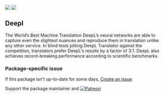 [![](https://img.shields.io/chocolatey/v/deepl?color=green&label=deepl)](https://chocolatey.org/packages/deepl) [![](https://img.shields.io/chocolatey/dt/deepl)](https://chocolatey.org/packages/deepl)

## Deepl
The World’s Best Machine Translation
DeepL’s neural networks are able to capture even the slightest nuances and reproduce them in translation unlike 
any other service. In blind tests pitting DeepL Translator against the competition, translators prefer DeepL's 
results by a factor of 3:1. DeepL also achieves record-breaking performance according to scientific benchmarks.

### Package-specific issue
If this package isn't up-to-date for some days, [Create an issue](https://github.com/tunisiano187/Chocolatey-packages/issues/new/choose)

Support the package maintainer and [![Patreon](https://cdn.jsdelivr.net/gh/tunisiano187/Chocolatey-packages@d15c4e19c709e7148588d4523ffc6dd3cd3c7e5e/icons/patreon.png)](https://www.patreon.com/tunisiano)